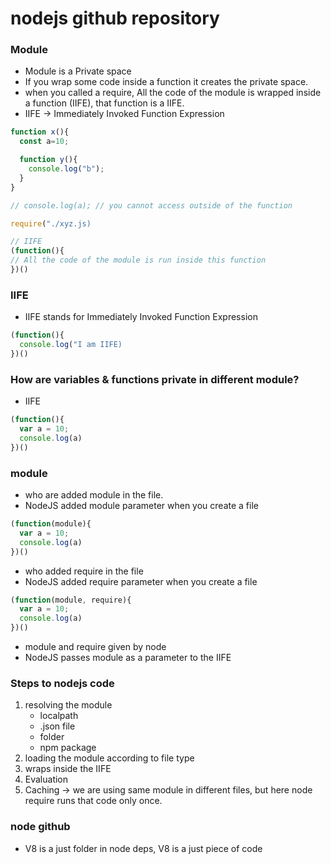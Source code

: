 # nodejs github repository

### Module
- Module is a Private space
- If you wrap some code inside a function it creates the private space.
- when you called a require, All the code of the module  is wrapped inside a function (IIFE), that function is a IIFE.
- IIFE -> Immediately Invoked Function Expression

```js
function x(){
  const a=10;

  function y(){
    console.log("b");
  }
}

// console.log(a); // you cannot access outside of the function
```

```js
require("./xyz.js)

// IIFE
(function(){
// All the code of the module is run inside this function
})()

```

### IIFE
- IIFE stands for Immediately Invoked Function Expression
```js
(function(){
  console.log("I am IIFE)
})()
```

### How are variables & functions private in different module?
- IIFE

```js
(function(){
  var a = 10;
  console.log(a)
})()
```

### module
- who are added module in the file.
- NodeJS added module parameter when you create a file

```js
(function(module){
  var a = 10;
  console.log(a)
})()
```
- who added require in the file
- NodeJS added require parameter when you create a file

```js
(function(module, require){
  var a = 10;
  console.log(a)
})()
```
- module and require given by node
- NodeJS passes module as a parameter to the IIFE

### Steps to nodejs code
1. resolving the module
   - localpath
   - .json file
   - folder
   - npm package
2. loading the module according to file type
3. wraps inside the IIFE
4. Evaluation
5. Caching -> we are using same module in different files, but here node require runs that code only once.

### node github
- V8 is a just folder in node deps, V8 is a just piece of code
